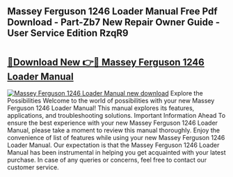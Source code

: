 ## Massey Ferguson 1246 Loader Manual Free Pdf Download - Part-Zb7 New Repair Owner Guide - User Service Edition RzqR9

# <h2><a href="http://bc96260.oget.top/?id=Massey+Ferguson+1246+Loader+Manual">🔗Download New 👉🔴 Massey Ferguson 1246 Loader Manual</a></h2>

[![Massey Ferguson 1246 Loader Manual new download](https://i.imgur.com/5g1atiW.png)](http://bc96260.oget.top/?id=Massey+Ferguson+1246+Loader+Manual)
Explore the Possibilities Welcome to the world of possibilities with your new Massey Ferguson 1246 Loader Manual! This manual explores its features, applications, and troubleshooting solutions. Important Information Ahead To ensure the best experience with your new Massey Ferguson 1246 Loader Manual, please take a moment to review this manual thoroughly. Enjoy the convenience of list of features while using your new Massey Ferguson 1246 Loader Manual. Our expectation is that the Massey Ferguson 1246 Loader Manual has been instrumental in helping you get acquainted with your latest purchase. In case of any queries or concerns, feel free to contact our customer service.
